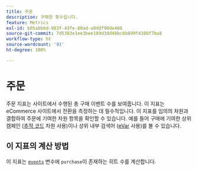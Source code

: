 ```yaml
---
title: 주문
description: 구매한 횟수입니다.
feature: Metrics
exl-id: b05abb6d-983f-43fe-80ad-a0ddf90de466
source-git-commit: 7d5383e1ee3bee189d3dd48bc6b899f4108f7ba8
workflow-type: ht
source-wordcount: '91'
ht-degree: 100%

---
```


# 주문

주문 지표는 사이트에서 수행된 총 구매 이벤트 수를 보여줍니다. 이 지표는 eCommerce 사이트에서 전환을 측정하는 데 필수적입니다. 이 지표를 임의의 차원과 결합하여 주문에 기여한 차원 항목을 확인할 수 있습니다. 예를 들어 구매에 기여한 상위 캠페인 ([추적 코드](../dimensions/tracking-code.md) 차원 사용)이나 상위 내부 검색어 ([eVar](../dimensions/evar.md) 사용)를 볼 수 있습니다.

## 이 지표의 계산 방법

이 지표는 [`events`](/help/implement/vars/page-vars/events/events-overview.md) 변수에 `purchase`이 존재하는 히트 수를 계산합니다.
